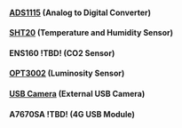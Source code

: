 #### [ADS1115](https://docs.rs/ads1x15/0.4.0/ads1x15/index.html) (Analog to Digital Converter)
#### [SHT20](https://docs.rs/ufire_sht20/0.9.1/ufire_sht20/) (Temperature and Humidity Sensor)
#### ENS160 !TBD! (CO2 Sensor)
#### [OPT3002](https://docs.rs/opt300x/latest/opt300x/) (Luminosity Sensor)
#### [USB Camera](https://docs.rs/uvc/latest/uvc/) (External USB Camera)
#### A7670SA !TBD! (4G USB Module)
